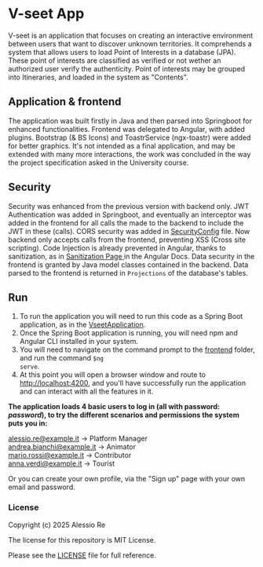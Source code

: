 # V-seet App
V-seet is an application that focuses on creating an interactive environment
between users that want to discover unknown territories.
It comprehends a system that allows users to load Point of Interests in a database (JPA).
These point of interests are classified as verified or not wether an authorized user verify the authenticity. Point of interests may be grouped into Itineraries, and loaded in the system as "Contents".

## Application & frontend
The application was built firstly in Java and then parsed into Springboot for enhanced functionalities.
Frontend was delegated to Angular, with added plugins. Bootstrap (& BS Icons) and ToastrService (ngx-toastr) were added for better graphics.
It's not intended as a final application, and may be extended with many more interactions,
the work was concluded in the way the project specification asked in the University course.

## Security
Security was enhanced from the previous version with backend only. JWT Authentication was added in Springboot, and eventually 
an interceptor was added in the frontend for all calls the made to the backend to include the JWT in these (calls). 
CORS security was added in [SecurityConfig](SecurityConfig) file. Now backend only accepts calls from the frontend, preventing XSS (Cross site scripting).
Code Injection is already prevented in Angular, thanks to sanitization, as in <a href="https://angular.dev/best-practices/security#sanitization-and-security-contexts.">Sanitization Page </a> in the Angular Docs.
Data security in the frontend is granted by Java model classes contained in the backend. Data parsed to the frontend is returned in <code>Projections</code> of the database's tables.


## Run
1. To run the application you will need to run this code as a Spring Boot application, as in the [VseetApplication](main).
2. Once the Spring Boot application is running, you will need npm and Angular CLI installed in your system.
3. You will need to navigate on the command prompt to the [frontend](frontend) folder, and run the command
    <code>$ng serve</code>.
4. At this point you will open a browser window and route to <u>http://localhost:4200</u>, and you'll have successfully run 
    the application and can interact with all the features in it.

<b>The application loads 4 basic users to log in (all with password: <i>password</i>), to try the different
scenarios and permissions the system puts you in:</b>

alessio.re@example.it -> Platform Manager</br>
andrea.bianchi@example.it -> Animator</br>
mario.rossi@example.it -> Contributor</br>
anna.verdi@example.it -> Tourist</br>

Or you can create your own profile, via the "Sign up" page with your own email and password.



### License
Copyright (c) 2025 Alessio Re

The license for this repository is MIT License.

Please see the [LICENSE](LICENSE) file for full reference.
